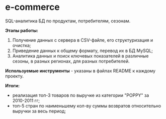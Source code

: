 # e-commerce
SQL-аналитика БД по продуктам, потребителям, сезонам.

**Этапы работы:**
1. Получение данных с сервера в CSV-файле, его структуризация и очистка;
2. Приведение данных к общему формату, перевод их в БД MySQL;
3. Аналитика данных и поиск ключевых показателей в различные сезоны, в разных регионах, для разных потребителей.

**Используемые инструменты** - указаны в файлах README к каждому проекту.

**Итоги:**
- реализация топ-3 товаров по выручке из категории "POPPY" за 2010-2011 гг;
- топ-5 стран по наименьшему кол-ву суммы возвратов относительно выручки за весь период;
